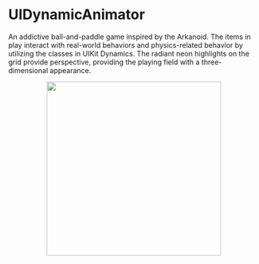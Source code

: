 # UIDynamicAnimator
An addictive ball-and-paddle game inspired by the Arkanoid. The items in play interact with real-world behaviors and physics-related behavior by utilizing the classes in UIKit Dynamics. The radiant neon highlights on the grid provide perspective, providing the playing field with a three-dimensional appearance. 
<p align="center">
  <img src="https://cloud.githubusercontent.com/assets/15159970/19809248/7b7426e6-9cf6-11e6-9e1f-09253e594beb.gif" width="350"/>
</p>
